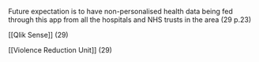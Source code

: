 Future expectation is to have non-personalised health data being fed through this app from all the hospitals and NHS trusts in the area (29 p.23)

[[Qlik Sense]] (29)

[[Violence Reduction Unit]] (29)